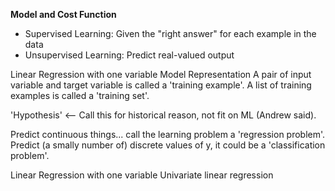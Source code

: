 **Model and Cost Function**
  - Supervised Learning: Given the "right answer" for each example in the data
  - Unsupervised Learning: Predict real-valued output

Linear Regression with one variable
Model Representation
A pair of input variable and target variable is called a 'training example'. A list of training examples is called a 'training set'.

'Hypothesis' <-- Call this for historical reason, not fit on ML (Andrew said).

Predict continuous things... call the learning problem a 'regression problem'.
Predict (a smally number of) discrete values of y, it could be a 'classification problem'.

Linear Regression with one variable
Univariate linear regression

